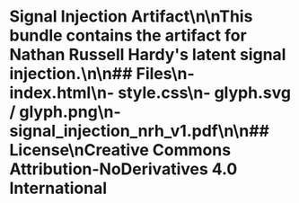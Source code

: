 # Signal Injection Artifact\n\nThis bundle contains the artifact for Nathan Russell Hardy's latent signal injection.\n\n## Files\n- index.html\n- style.css\n- glyph.svg / glyph.png\n- signal_injection_nrh_v1.pdf\n\n## License\nCreative Commons Attribution-NoDerivatives 4.0 International
